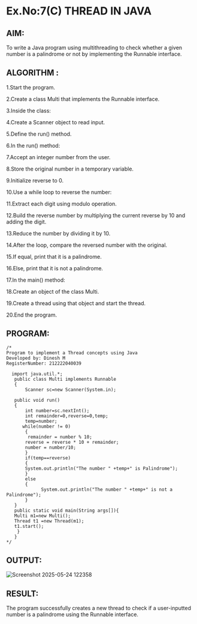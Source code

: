 # Ex.No:7(C)             THREAD IN JAVA
## AIM:
To write a Java program using multithreading to check whether a given number is a palindrome or not by implementing the Runnable interface.


## ALGORITHM :
1.Start the program.

2.Create a class Multi that implements the Runnable interface.

3.Inside the class:

4.Create a Scanner object to read input.

5.Define the run() method.

6.In the run() method:

7.Accept an integer number from the user.

8.Store the original number in a temporary variable.

9.Initialize reverse to 0.

10.Use a while loop to reverse the number:

11.Extract each digit using modulo operation.

12.Build the reverse number by multiplying the current reverse by 10 and adding the digit.

13.Reduce the number by dividing it by 10.

14.After the loop, compare the reversed number with the original.

15.If equal, print that it is a palindrome.

16.Else, print that it is not a palindrome.

17.In the main() method:

18.Create an object of the class Multi.

19.Create a thread using that object and start the thread.

20.End the program.





## PROGRAM:
 ```
/*
Program to implement a Thread concepts using Java
Developed by: Dinesh M
RegisterNumber: 212222040039

   import java.util.*;
    public class Multi implements Runnable
    {  
        Scanner sc=new Scanner(System.in);
        
    public void run()
    {  
        int number=sc.nextInt();
        int remainder=0,reverse=0,temp;
        temp=number;
       while(number != 0)   
        {  
         remainder = number % 10;  
        reverse = reverse * 10 + remainder;  
        number = number/10;  
        }  
        if(temp==reverse)
        {
        System.out.println("The number " +temp+" is Palindrome");  
        }
        else
        {
              System.out.println("The number " +temp+" is not a Palindrome");  
        }
    }  
    public static void main(String args[]){  
    Multi m1=new Multi(); 
    Thread t1 =new Thread(m1); 
    t1.start();  
     }  
    }  
*/
```








## OUTPUT:
![Screenshot 2025-05-24 122358](https://github.com/user-attachments/assets/363bd0de-6bc9-411c-8098-01dcfc11a1ff)



## RESULT:
The program successfully creates a new thread to check if a user-inputted number is a palindrome using the Runnable interface.








